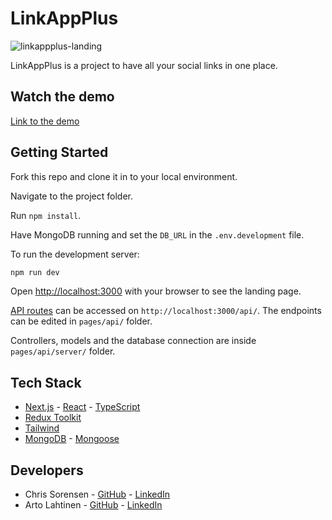 # LinkAppPlus

![linkappplus-landing](https://github.com/CPHris/LinkAppPlus/assets/130067118/d13f77b6-6bd0-45e5-90d2-e809b55503f1)

LinkAppPlus is a project to have all your social links in one place. 

## Watch the demo

[Link to the demo](https://youtu.be/IRLtIqtumOg)

## Getting Started

Fork this repo and clone it in to your local environment.

Navigate to the project folder.

Run `npm install`.

Have MongoDB running and set the `DB_URL` in the `.env.development` file.

To run the development server:

```bash
npm run dev
```

Open [http://localhost:3000](http://localhost:3000) with your browser to see the landing page.

[API routes](https://nextjs.org/docs/api-routes/introduction) can be accessed on `http://localhost:3000/api/`. The endpoints can be edited in `pages/api/` folder.

Controllers, models and the database connection are inside `pages/api/server/` folder.

## Tech Stack

- [Next.js](https://github.com/vercel/next.js) - [React](https://github.com/facebook/react) - [TypeScript](https://github.com/microsoft/TypeScript)
- [Redux Toolkit](https://github.com/reduxjs/redux-toolkit)
- [Tailwind](https://github.com/tailwindlabs/tailwindcss)
- [MongoDB](https://github.com/mongodb/mongo) - [Mongoose](https://github.com/Automattic/mongoose)

## Developers

- Chris Sorensen - [GitHub](https://github.com/CPHris) - [LinkedIn](https://www.linkedin.com/in/chris-sorensen-cph/)
- Arto Lahtinen - [GitHub](https://github.com/aatoaa) - [LinkedIn](https://www.linkedin.com/in/arto-l/)
